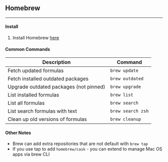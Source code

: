 ## Homebrew
---

#### Install

1. Install Homebrew [here](https://brew.sh/)

#### Common Commands

| Description | Command | 
| -- | -- |
| Fetch updated formulas | `brew update` | 
| Fetch installed outdated packages | `brew outdated` | 
| Upgrade outdated packages (not pinned) | `brew upgrade` |
| List installed formulas | `brew list` |
| List all formulas | `brew search` | 
| List search formulas with text | `brew search zsh` | 
| Clean up old versions of formulas | `brew cleanup` |

#### Other Notes

- Brew can add extra repositories that are not default with `brew tap`
- If you use tap to add `homebrew/cask` - you can extend to manage Mac OS apps via brew CLI
